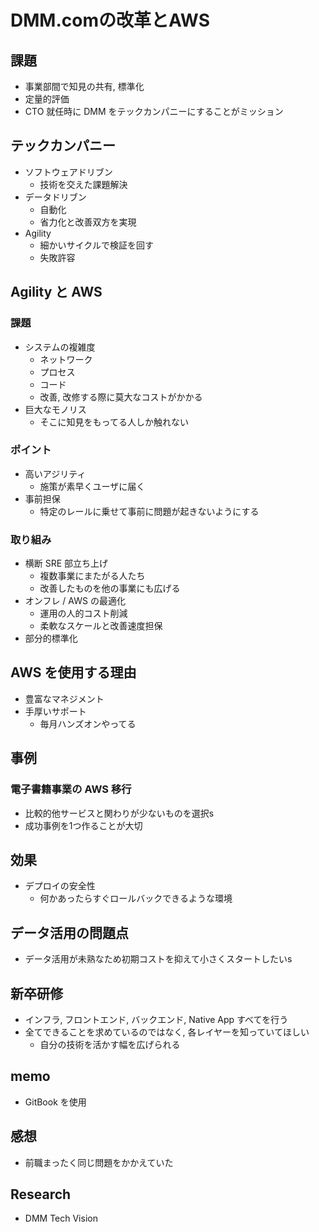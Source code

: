 # DMM.comの改革とAWS
## 課題
- 事業部間で知見の共有, 標準化
- 定量的評価
- CTO 就任時に DMM をテックカンパニーにすることがミッション

## テックカンパニー
- ソフトウェアドリブン
    - 技術を交えた課題解決
- データドリブン
    - 自動化
    - 省力化と改善双方を実現
- Agility
    - 細かいサイクルで検証を回す
    - 失敗許容

## Agility と AWS
### 課題
- システムの複雑度
    - ネットワーク
    - プロセス
    - コード
    - 改善, 改修する際に莫大なコストがかかる
- 巨大なモノリス
    - そこに知見をもってる人しか触れない
### ポイント
- 高いアジリティ
    - 施策が素早くユーザに届く
- 事前担保
    - 特定のレールに乗せて事前に問題が起きないようにする
### 取り組み
- 横断 SRE 部立ち上げ
    - 複数事業にまたがる人たち
    - 改善したものを他の事業にも広げる
- オンフレ / AWS の最適化
    - 運用の人的コスト削減
    - 柔軟なスケールと改善速度担保
- 部分的標準化

## AWS を使用する理由
- 豊富なマネジメント
- 手厚いサポート
    - 毎月ハンズオンやってる

## 事例
### 電子書籍事業の AWS 移行
- 比較的他サービスと関わりが少ないものを選択s
- 成功事例を1つ作ることが大切

## 効果
- デプロイの安全性
    - 何かあったらすぐロールバックできるような環境


## データ活用の問題点
- データ活用が未熟なため初期コストを抑えて小さくスタートしたいs

## 新卒研修
- インフラ, フロントエンド, バックエンド, Native App すべてを行う
- 全てできることを求めているのではなく, 各レイヤーを知っていてほしい
    - 自分の技術を活かす幅を広げられる

## memo
- GitBook を使用

## 感想
- 前職まったく同じ問題をかかえていた

## Research
- DMM Tech Vision